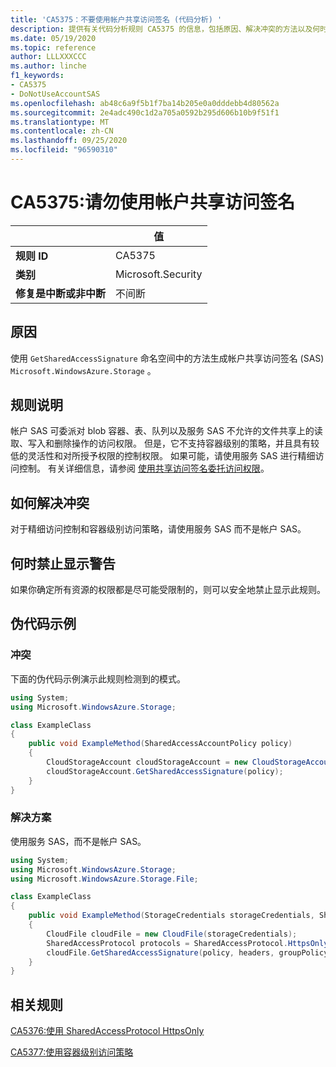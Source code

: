 ```yaml
---
title: 'CA5375：不要使用帐户共享访问签名 (代码分析) '
description: 提供有关代码分析规则 CA5375 的信息，包括原因、解决冲突的方法以及何时取消显示。
ms.date: 05/19/2020
ms.topic: reference
author: LLLXXXCCC
ms.author: linche
f1_keywords:
- CA5375
- DoNotUseAccountSAS
ms.openlocfilehash: ab48c6a9f5b1f7ba14b205e0a0dddebb4d80562a
ms.sourcegitcommit: 2e4adc490c1d2a705a0592b295d606b10b9f51f1
ms.translationtype: MT
ms.contentlocale: zh-CN
ms.lasthandoff: 09/25/2020
ms.locfileid: "96590310"
---
```

# <a name="ca5375-do-not-use-account-shared-access-signature"></a>CA5375:请勿使用帐户共享访问签名

| | 值 |
|-|-|
| **规则 ID** |CA5375|
| **类别** |Microsoft.Security|
| **修复是中断或非中断** |不间断|

## <a name="cause"></a>原因

使用 `GetSharedAccessSignature` 命名空间中的方法生成帐户共享访问签名 (SAS) `Microsoft.WindowsAzure.Storage` 。

## <a name="rule-description"></a>规则说明

帐户 SAS 可委派对 blob 容器、表、队列以及服务 SAS 不允许的文件共享上的读取、写入和删除操作的访问权限。 但是，它不支持容器级别的策略，并且具有较低的灵活性和对所授予权限的控制权限。 如果可能，请使用服务 SAS 进行精细访问控制。 有关详细信息，请参阅 [使用共享访问签名委托访问权限](/rest/api/storageservices/delegate-access-with-shared-access-signature)。

## <a name="how-to-fix-violations"></a>如何解决冲突

对于精细访问控制和容器级别访问策略，请使用服务 SAS 而不是帐户 SAS。

## <a name="when-to-suppress-warnings"></a>何时禁止显示警告

如果你确定所有资源的权限都是尽可能受限制的，则可以安全地禁止显示此规则。

## <a name="pseudo-code-examples"></a>伪代码示例

### <a name="violation"></a>冲突

下面的伪代码示例演示此规则检测到的模式。

```csharp
using System;
using Microsoft.WindowsAzure.Storage;

class ExampleClass
{
    public void ExampleMethod(SharedAccessAccountPolicy policy)
    {
        CloudStorageAccount cloudStorageAccount = new CloudStorageAccount();
        cloudStorageAccount.GetSharedAccessSignature(policy);
    }
}
```

### <a name="solution"></a>解决方案

使用服务 SAS，而不是帐户 SAS。

```csharp
using System;
using Microsoft.WindowsAzure.Storage;
using Microsoft.WindowsAzure.Storage.File;

class ExampleClass
{
    public void ExampleMethod(StorageCredentials storageCredentials, SharedAccessFilePolicy policy, SharedAccessFileHeaders headers, string groupPolicyIdentifier, IPAddressOrRange ipAddressOrRange)
    {
        CloudFile cloudFile = new CloudFile(storageCredentials);
        SharedAccessProtocol protocols = SharedAccessProtocol.HttpsOnly;
        cloudFile.GetSharedAccessSignature(policy, headers, groupPolicyIdentifier, protocols, ipAddressOrRange);
    }
}
```

## <a name="related-rules"></a>相关规则

[CA5376:使用 SharedAccessProtocol HttpsOnly](ca5376.md)

[CA5377:使用容器级别访问策略](ca5377.md)
